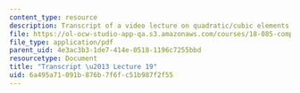 ```yaml
---
content_type: resource
description: Transcript of a video lecture on quadratic/cubic elements.
file: https://ol-ocw-studio-app-qa.s3.amazonaws.com/courses/18-085-computational-science-and-engineering-i-fall-2008/6a495a71091b876b7f6fc51b987f2f55_18-085F08-L19.pdf
file_type: application/pdf
parent_uid: 4e3ac3b3-1de7-414e-0518-1196c7255bbd
resourcetype: Document
title: "Transcript \u2013 Lecture 19"
uid: 6a495a71-091b-876b-7f6f-c51b987f2f55
---
```

